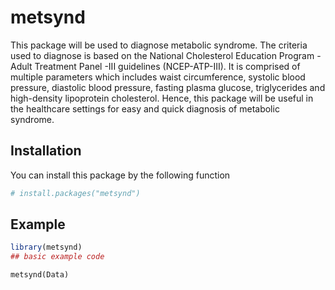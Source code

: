 
<!-- README.md is generated from README.Rmd. Please edit that file -->

# metsynd

<!-- badges: start -->
<!-- badges: end -->

This package will be used to diagnose metabolic syndrome. The criteria
used to diagnose is based on the National Cholesterol Education
Program - Adult Treatment Panel -III guidelines (NCEP-ATP-III). It is
comprised of multiple parameters which includes waist circumference,
systolic blood pressure, diastolic blood pressure, fasting plasma
glucose, triglycerides and high-density lipoprotein cholesterol. Hence,
this package will be useful in the healthcare settings for easy and
quick diagnosis of metabolic syndrome.

## Installation

You can install this package by the following function

``` r
# install.packages("metsynd")
```

## Example

``` r
library(metsynd)
## basic example code
```

    metsynd(Data)
